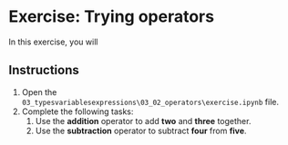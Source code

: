 # Exercise: Trying operators

In this exercise, you will

## Instructions

1. Open the ``03_typesvariablesexpressions\03_02_operators\exercise.ipynb`` file.
1. Complete the following tasks:
    1. Use the **addition** operator to add **two** and **three** together.
    1. Use the **subtraction** operator to subtract **four** from **five**.
